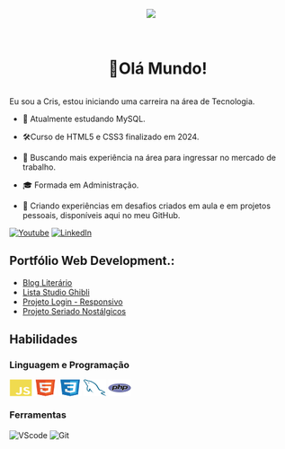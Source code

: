 <!-- GIF -->
<p align="center">
  <img src="https://github.com/Anmol-Baranwal/Cool-GIFs-For-GitHub/assets/74038190/7d484dc9-68a9-4ee6-a767-aea59035c12d" width="500">
<br><br>
</p>

<!--título-->
<div id="user-content-toc">
  <ul align="center">
    <summary><h1 style="display: inline-block"> 🌱Olá Mundo! </h1></summary>
</div>


<!-- Presentation -->
<p>
  Eu sou a Cris, estou iniciando uma carreira na área de Tecnologia.

  - 🎲 Atualmente estudando MySQL.
    
  - 🛠️Curso de HTML5 e CSS3 finalizado em 2024.

  - 💼 Buscando mais experiência na área para ingressar no mercado de trabalho.

  - 🎓 Formada em Administração.
    
  - 💬 Criando experiências em desafios criados em aula e em projetos pessoais, disponíveis aqui no meu GitHub.

</p>


<!-- Links -->
[![Youtube](https://img.shields.io/badge/YouTube-FF0000?style=for-the-badge&logo=youtube&logoColor=white)](https://www.youtube.com/@cristianerangell.)
[![LinkedIn](https://img.shields.io/badge/LinkedIn-0077B5?style=for-the-badge&logo=linkedin&logoColor=white)](https://www.linkedin.com/in/cristianerangel/)


<!-- Portfolio -->
## Portfólio Web Development.:
- [Blog Literário](https://github.com/crisrangell/projeto-blogliterario)
- [Lista Studio Ghibli](https://github.com/crisrangell/projeto-ghibli)
- [Projeto Login - Responsivo](https://github.com/crisrangell/projeto-login)
- [Projeto Seriado Nostálgicos](https://github.com/crisrangell/projeto-seriados)
  
## Habilidades
<!-- Skills: Programming Languages -->
  <div style="flex-basis: 48%;">
    <h3>Linguagem e Programação</h3>
    <img align="center" alt="Js" height="30" width="40" src="https://raw.githubusercontent.com/devicons/devicon/master/icons/javascript/javascript-plain.svg">
    <img align="center" alt="HTML" height="30" width="40" src="https://raw.githubusercontent.com/devicons/devicon/master/icons/html5/html5-original.svg">
    <img align="center" alt="CSS" height="30" width="40" src="https://raw.githubusercontent.com/devicons/devicon/master/icons/css3/css3-original.svg">
     <img align="center" alt="MySQL" height="30" width="40" src="https://raw.githubusercontent.com/devicons/devicon/master/icons/mysql/mysql-original.svg">
     <img align="center" alt="PHP" height="30" width="40" src="https://raw.githubusercontent.com/devicons/devicon/master/icons/php/php-original.svg">
    
  </div>
  
  <!-- Skills: Tools & Frameworks -->
  <div style="flex-basis: 48%;">
    <h3>Ferramentas</h3>
    <img align="center" alt="VScode" height="30" width="40" src="https://cdn.jsdelivr.net/gh/devicons/devicon/icons/vscode/vscode-original.svg">
    <img align="center" alt="Git" height="30" width="40" src="https://cdn.jsdelivr.net/gh/devicons/devicon/icons/git/git-original.svg">
  </div>
  
